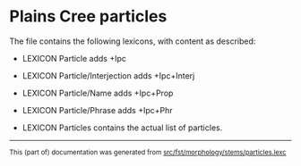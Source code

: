 
# Plains Cree particles                           

The file contains the following lexicons, with content as described:

* LEXICON Particle  adds +Ipc

* LEXICON Particle/Interjection   adds +Ipc+Interj

* LEXICON Particle/Name  adds +Ipc+Prop

* LEXICON Particle/Phrase  adds +Ipc+Phr

* LEXICON Particles  contains the actual list of particles.

* * *

<small>This (part of) documentation was generated from [src/fst/morphology/stems/particles.lexc](https://github.com/giellalt/lang-crk/blob/main/src/fst/morphology/stems/particles.lexc)</small>
